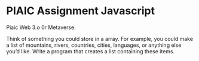 # PIAIC Assignment Javascript

Piaic Web 3.o 0r Metaverse.

 Think of something you could store in a array. For example, you could make a list of mountains, rivers, countries, cities, languages, or anything
else you’d like. Write a program that creates a list containing these items.
